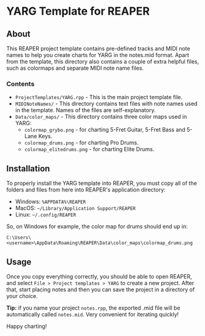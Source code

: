 # YARG Template for REAPER

## About
This REAPER project template contains pre-defined tracks and MIDI note names to help you create charts for YARG in the notes.mid format. Apart from the template, this directory also contains a couple of extra helpful files, such as colormaps and separate MIDI note name files.

### Contents
* `ProjectTemplates/YARG.rpp` - This is the main project template file.
* `MIDINoteNames/` - This directory contains text files with note names used in the template. Names of the files are self-explanatory.
* `Data/color_maps/` - This directory contains three color maps used in YARG:
    * `colormap_grybo.png` - for charting 5-Fret Guitar, 5-Fret Bass and 5-Lane Keys.
    * `colormap_drums.png` - for charting Pro Drums.
    * `colormap_elitedrums.png` - for charting Elite Drums.


## Installation
To properly install the YARG template into REAPER, you must copy all of the folders and files from here into REAPER's application directory:
* Windows: `%APPDATA%\REAPER`
* MacOS: `~/Library/Application Support/REAPER`
* Linux: `~/.config/REAPER`

So, on Windows for example, the color map for drums should end up in:

`C:\Users\<username>\AppData\Roaming\REAPER\Data\color_maps\colormap_drums.png`

## Usage

Once you copy everything correctly, you should be able to open REAPER, and select `File > Project templates > YARG` to create a new project. After that, start placing notes and then you can save the project in a directory of your choice.

**Tip:** if you name your project `notes.rpp`, the exported .mid file will be automatically called `notes.mid`. Very convenient for iterating quickly!

Happy charting!
